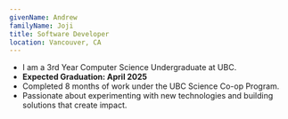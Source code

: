 ```yaml
---
givenName: Andrew
familyName: Joji
title: Software Developer
location: Vancouver, CA
---
```


- I am a 3rd Year Computer Science Undergraduate at UBC.
- **Expected Graduation: April 2025**
- Completed 8 months of work under the UBC Science Co-op Program.
- Passionate about experimenting with new technologies and building solutions that create impact.
